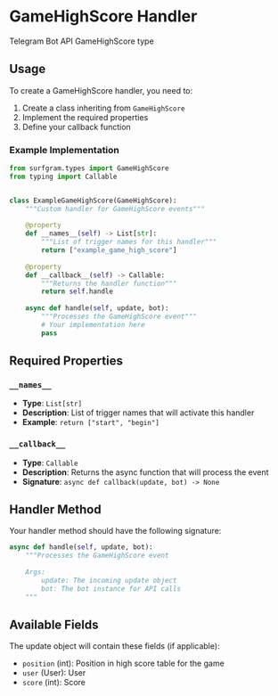 # GameHighScore Handler

Telegram Bot API GameHighScore type

## Usage

To create a GameHighScore handler, you need to:

1. Create a class inheriting from `GameHighScore`
2. Implement the required properties
3. Define your callback function

### Example Implementation

```python
from surfgram.types import GameHighScore
from typing import Callable


class ExampleGameHighScore(GameHighScore):
    """Custom handler for GameHighScore events"""
    
    @property
    def __names__(self) -> List[str]:
        """List of trigger names for this handler"""
        return ["example_game_high_score"]
    
    @property
    def __callback__(self) -> Callable:
        """Returns the handler function"""
        return self.handle
    
    async def handle(self, update, bot):
        """Processes the GameHighScore event"""
        # Your implementation here
        pass
```

## Required Properties

### `__names__`
- **Type**: `List[str]`
- **Description**: List of trigger names that will activate this handler
- **Example**: `return ["start", "begin"]`

### `__callback__`
- **Type**: `Callable`
- **Description**: Returns the async function that will process the event
- **Signature**: `async def callback(update, bot) -> None`

## Handler Method

Your handler method should have the following signature:

```python
async def handle(self, update, bot):
    """Processes the GameHighScore event
    
    Args:
        update: The incoming update object
        bot: The bot instance for API calls
    """
```

## Available Fields

The update object will contain these fields (if applicable):

- `position` (int): Position in high score table for the game
- `user` (User): User
- `score` (int): Score
